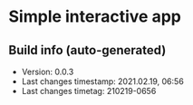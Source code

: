 # Simple interactive app

## Build info (auto-generated)

- Version: 0.0.3
- Last changes timestamp: 2021.02.19, 06:56
- Last changes timetag: 210219-0656

